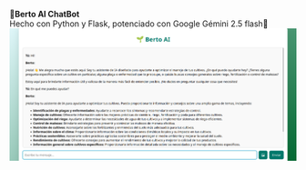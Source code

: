 **🌱Berto AI ChatBot**  
Hecho con Python y Flask, potenciado con Google Gémini 2.5 flash🤖
![Preview](images/Berto.png)
